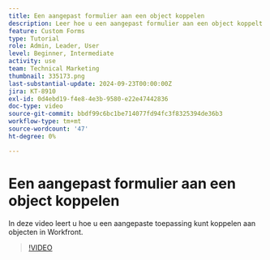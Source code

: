 ```yaml
---
title: Een aangepast formulier aan een object koppelen
description: Leer hoe u een aangepast formulier aan een object koppelt en aangepaste velden zichtbaar maakt in rapporten.
feature: Custom Forms
type: Tutorial
role: Admin, Leader, User
level: Beginner, Intermediate
activity: use
team: Technical Marketing
thumbnail: 335173.png
last-substantial-update: 2024-09-23T00:00:00Z
jira: KT-8910
exl-id: 0d4ebd19-f4e8-4e3b-9580-e22e47442836
doc-type: video
source-git-commit: bbdf99c6bc1be714077fd94fc3f8325394de36b3
workflow-type: tm+mt
source-wordcount: '47'
ht-degree: 0%

---
```


# Een aangepast formulier aan een object koppelen

In deze video leert u hoe u een aangepaste toepassing kunt koppelen aan objecten in Workfront.

>[!VIDEO](https://video.tv.adobe.com/v/3431635/?quality=12&learn=on&enablevpops=1&captions=dut)
